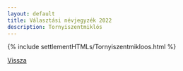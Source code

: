 ```yaml
---
layout: default
title: Választási névjegyzék 2022
description: Tornyiszentmiklós
---
```


{% include settlementHTMLs/Tornyiszentmikloos.html %}

[Vissza](../)